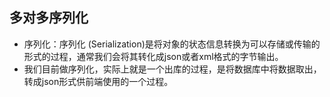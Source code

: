 ## 多对多序列化

- 序列化：序列化 (Serialization)是将对象的状态信息转换为可以存储或传输的形式的过程，通常我们会将其转化成json或者xml格式的字节输出。
- 我们目前做序列化，实际上就是一个出库的过程，是将数据库中将数据取出，转成json形式供前端使用的一个过程。